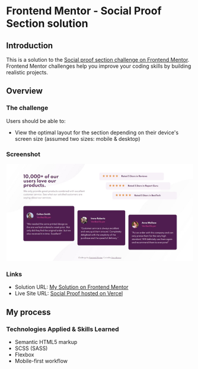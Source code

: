 # Frontend Mentor - Social Proof Section solution

## Introduction

This is a solution to the [Social proof section challenge on Frontend Mentor](https://www.frontendmentor.io/challenges/social-proof-section-6e0qTv_bA). Frontend Mentor challenges help you improve your coding skills by building realistic projects.

## Overview

### The challenge

Users should be able to:

- View the optimal layout for the section depending on their device's screen size (assumed two sizes: mobile & desktop)

### Screenshot

![Screenshot for Desktop](./screenshots/desktop_capture.JPG)

### Links

- Solution URL: [My Solution on Frontend Mentor](https://www.frontendmentor.io/solutions/social-proof-challenge-using-scss-flexbox-and-mobilefirst-design-oHnPgiUzJ)
- Live Site URL: [Social Proof hosted on Vercel](https://frontend-mentor-social-proof-ruddy.vercel.app/)

## My process

### Technologies Applied & Skills Learned

- Semantic HTML5 markup
- SCSS (SASS)
- Flexbox
- Mobile-first workflow
